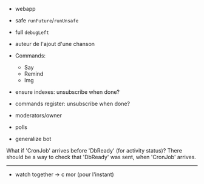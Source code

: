 - webapp
- safe `runFuture`/`runUnsafe`
- full `debugLeft`
- auteur de l'ajout d'une chanson

- Commands:
  - Say
  - Remind
  - Img

- ensure indexes: unsubscribe when done?
- commands register: unsubscribe when done?

- moderators/owner
- polls
- generalize bot

What if 'CronJob' arrives before 'DbReady' (for activity status)? There should be a way to check that 'DbReady' was sent, when 'CronJob' arrives.

---

- watch together -> c mor (pour l'instant)
